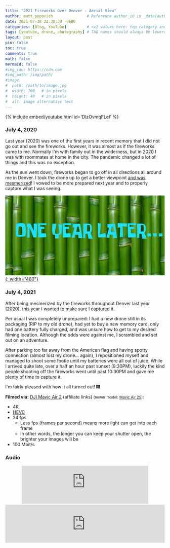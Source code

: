 ```yaml
---
title: "2021 Fireworks Over Denver - Aerial View"
author: matt_popovich               # Reference author_id in _data/authors.yml
date: 2021-07-18 22:30:30 -0600
categories: [Blog, YouTube]         # <=2 values here: top category and sub category
tags: [youtube, drone, photography] # TAG names should always be lowercase
layout: post
pin: false
toc: true
comments: true
math: false
mermaid: false
#img_cdn: https://cdn.com
#img_path: /img/path/
#image:
#  path: /path/to/image.jpg
#  width: 100   # in pixels
#  height: 40   # in pixels
#  alt: image alternative text
---
```


{% include embed/youtube.html id='DlzOvmqFLeI' %}

### July 4, 2020
Last year (2020) was one of the first years in recent memory that I did not go out and see the fireworks. However, it was almost as if the fireworks came to me. Normally I'm with family out in the wilderness, but in 2020 I was with roommates at home in the city. The pandemic changed a lot of things and this was no exception.

As the sun went down, fireworks began to go off in all directions all around me in Denver. I took the drone up to get a better viewpoint [and was mesmerized](https://youtu.be/GnFZZjRAnOE?t=163)! I vowed to be more prepared next year and to properly capture what I was seeing.

[![... One year later ...](/assets/img/posts/2021-07-06-2021-fireworks-over-denver---aerial-view/spongebob_one-year-later.jpg){: width="480"}](https://www.deviantart.com/mjegameandcomicfan89/art/SpongeBob-One-Year-Later-Time-Card-834974119)

### July 4, 2021
After being mesmerized by the fireworks throughout Denver last year (2020), this year I wanted to make sure I captured it.

Per usual I was completely unprepared: I had a new drone still in its packaging (RIP to my old drone), had yet to buy a new memory card, only had one battery fully charged, and was unsure how to get to my desired filming location. Although the odds were against me, I scrambled and set out on an adventure.

After parking too far away from the American flag and having spotty connection (almost lost my drone... again), I repositioned myself and managed to shoot some footie until my batteries were all out of juice. While I arrived quite late, over a half an hour past sunset (9:30PM), luckily the kind people shooting off the fireworks went until past 10:30PM and gave me plenty of time to capture it.

I'm fairly pleased with how it all turned out! 🎆

**Filmed via:**
[DJI Mavic Air 2](https://amzn.to/3uyCyiz) (affiliate links) <small>(newer model: [Mavic Air 2S](https://amzn.to/3yvv7d1))</small>:
* 4K
* [HEVC](https://en.wikipedia.org/wiki/High_Efficiency_Video_Coding)
* 24 fps
  * Less fps (frames per second) means more light can get into each frame
  * In other words, the longer you can keep your shutter open, the brighter your images will be
* 100 Mbit/s

<!-- TODO: Link to video explaining how I lost my drone -->

### Audio
<div style="text-align:center">
<iframe
width="400" height="120"
src="https://www.youtube.com/embed/naJyA2EMDo4"
title="YouTube video player"
frameborder="0"
allow="accelerometer; autoplay; clipboard-write; encrypted-media; gyroscope; picture-in-picture" allowfullscreen>
</iframe>
</div>


<div style="text-align:center">
<iframe
style="border: 0; width: 100%; height: 120px;"
src="https://bandcamp.com/EmbeddedPlayer/album=1403600629/size=large/bgcol=333333/linkcol=0f91ff/tracklist=false/artwork=small/track=2002198240/transparent=true/"
seamless>
<a href="https://soundkeeper.bandcamp.com/album/the-laws-of-gravity">The Laws Of Gravity by The Soundkeeper</a>
</iframe>
</div>

